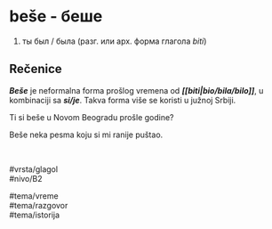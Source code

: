 # beše - бешe

1. ты был / была (разг. или арх. форма глагола *biti*)

## Rečenice

***Beše*** je neformalna forma prošlog vremena od ***[[biti|bio/bila/bilo]]***, u kombinaciji sa ***si/je***. Takva forma više se koristi u južnoj Srbiji.

Ti si beše u Novom Beogradu prošle godine?

Beše neka pesma koju si mi ranije puštao.

<br>

#vrsta/glagol  
#nivo/B2  

#tema/vreme  
#tema/razgovor  
#tema/istorija  
